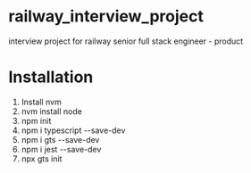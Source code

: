 # railway_interview_project
interview project for railway senior full stack engineer - product

# Installation
1. Install nvm
2. nvm install node
3. npm init
4. npm i typescript --save-dev
5. npm i gts --save-dev
6. npm i jest --save-dev
7. npx gts init
